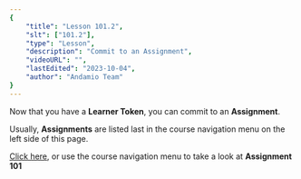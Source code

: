 ```yaml
---
{
    "title": "Lesson 101.2",
    "slt": ["101.2"],
    "type": "Lesson",
    "description": "Commit to an Assignment",
    "videoURL": "",
    "lastEdited": "2023-10-04",
    "author": "Andamio Team"
}
---
```


Now that you have a **Learner Token**, you can commit to an **Assignment**.

Usually, **Assignments** are listed last in the course navigation menu on the left side of this page.

[Click here](/course/module/101/assignment101), or use the course navigation menu to take a look at **Assignment 101**